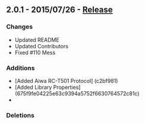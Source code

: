 ## 2.0.1 - 2015/07/26 - [Release](https://github.com/shirriff/Arduino-IRremote/releases/tag/BETA)
### Changes
- Updated README
- Updated Contributors 
- Fixed #110 Mess

### Additions
- [Added Aiwa RC-T501 Protocol] (c2bf981)
- [Added Library Properties] (675f9fe04225e63c9394a5752f6630764572c81c)
- 



### Deletions
